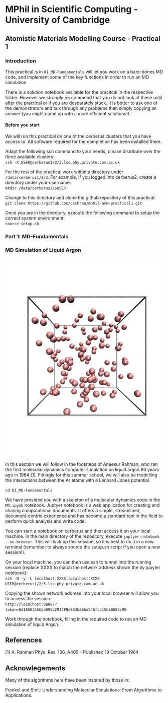 # MPhil in Scientific Computing - University of Cambridge
## Atomistic Materials Modelling Course - Practical 1


### Introduction
This practical is in ```01_MD-Fundamentals``` will let you work on a bare-bones MD code, and implement some of the key functions in order to run an MD simulation.

There is a solution notebook available for the pracitcal in the respective folder. However we _strongly_ reccommend that you do not look at these until after the practical or if you are desparately stuck. It is better to ask one of the demonstrators and talk through any problems than simply copying an answer (you might come up with a more efficient solutions!). 


#### Before you start

We will run this practical on one of the cerberus clusters that you have access to.
All software required for the completion has been installed there.

Adapt the following ssh command to your needs, please distribute over the three available clusters:\
`ssh -X USER@cerberus1/2/3.lsc.phy.private.cam.ac.uk`

For the rest of the practical work within a directory under `/data/cerberus1/2/3`. For example, if you logged into cerberus2, create a directory under your username:\
`mkdir /data/cerberus2/$USER`

Change to this directory and clone the github repository of this practical:\
`git clone https://github.com/cschran/mphil-amm-practical1.git`

Once you are in the directory, execute the following command to setup the correct system environment:\
`source setup.sh`


### Part 1: MD-Fundamentals

### MD Simulation of Liquid Argon

![Liquid argon simulation](https://github.com/cschran/mphil-amm-practical1/blob/main/01_MD-Fundamentals/argon.jpg)

In this section we will follow in the footsteps of Aneesur Rahman, who ran the first molecular dynamics computer simulation on liquid argon 60 years ago in 1964 [[1]](#1). Fittingly for this summer school, we will also be modelling the interactions between the Ar atoms with a Lennard Jones potential. 

```cd 01_MD-Fundamentals```

We have provided you with a skeleton of a molecular dynamics code in the ```MD.ipynb``` notebook.
Juptyer notebook is a web application for creating and sharing computational documents.
It offers a simple, streamlined, document-centric experience and has become a standard tool in the field to perform quick analysis and write code.

You can start a notebook on cerberus and then access it on your local machine.
In the main directory of the repository, execute `juptyer-notebook --no-browser`. This will lock up this session, so it is best to do it in a new terminal (remember to always source the setup.sh script if you open a new session!).

On your local machine, you can then use ssh to tunnel into the running session (replace XXXX to match the network address shown the by jupyter notebook):\
`ssh -N -y -L localhost:XXXX:localhost:XXXX USER@cerberus1/2/3.lsc.phy.private.cam.ac.uk`

Copying the shown network address into your local browser will allow you to access the session:\
`http://localhost:8888/?token=8d186032bbbe095b294789e863b065a546fcc15b68683c99`

Work through the notebook, filling in the required code to run an MD simulation of liquid Argon.


## References
<a id="1">[1]</a> 
A. Rahman
Phys. Rev. 136, A405 – Published 19 October 1964

## Acknowlegements
Many of the algorithms here have been inspired by those in:

Frenkel and Smit: Understanding Molecular Simulations: From Algorithms to Applications.
